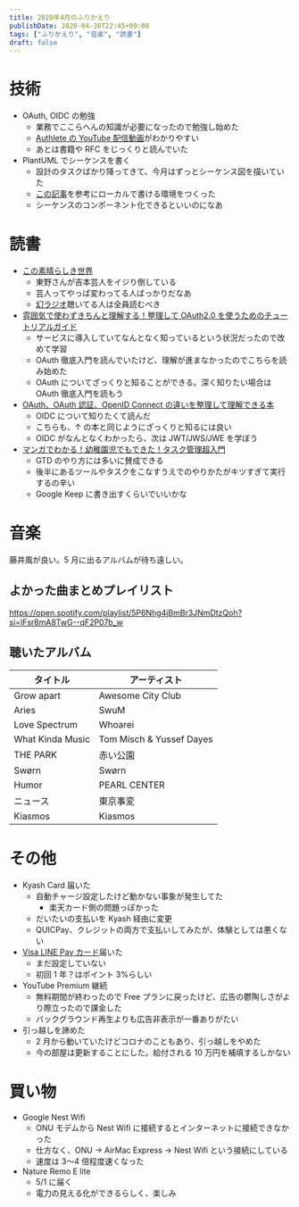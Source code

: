 ```yaml
---
title: 2020年4月のふりかえり
publishDate: 2020-04-30T22:45+09:00
tags: ["ふりかえり", "音楽", "読書"]
draft: false
---
```


# 技術

- OAuth, OIDC の勉強
  - 業務でここらへんの知識が必要になったので勉強し始めた
  - [Authlete の YouTube 配信動画](https://www.youtube.com/watch?v=PKPj_MmLq5E)がわかりやすい
  - あとは書籍や RFC をじっくりと読んでいた
- PlantUML でシーケンスを書く
  - 設計のタスクばかり降ってきて、今月はずっとシーケンス図を描いていた
  - [この記事](https://dev.classmethod.jp/articles/plantuml-server-on-docker/)を参考にローカルで書ける環境をつくった
  - シーケンスのコンポーネント化できるといいのになあ

# 読書

- [この素晴らしき世界](https://www.amazon.co.jp/dp/B085PPW3T3/)
  - 東野さんが吉本芸人をイジり倒している
  - 芸人ってやっぱ変わってる人ばっかりだなあ
  - [幻ラジオ](https://www.youtube.com/channel/UCSK4Ikp1v5WPe30pTJVe6Zw)聴いてる人は全員読むべき
- [雰囲気で使わずきちんと理解する！整理して OAuth2.0 を使うためのチュートリアルガイド](https://www.amazon.co.jp/dp/B07XT8H2YG)
  - サービスに導入していてなんとなく知っているという状況だったので改めて学習
  - OAuth 徹底入門を読んでいたけど、理解が進まなかったのでこちらを読み始めた
  - OAuth についてざっくりと知ることができる。深く知りたい場合は OAuth 徹底入門を読もう
- [OAuth、OAuth 認証、OpenID Connect の違いを整理して理解できる本](https://authya.booth.pm/items/1550861)
  - OIDC について知りたくて読んだ
  - こちらも、↑ の本と同じようにざっくりと知るには良い
  - OIDC がなんとなくわかったら、次は JWT/JWS/JWE を学ぼう
- [マンガでわかる！幼稚園児でもできた！タスク管理超入門](https://www.amazon.co.jp/dp/B00FB22EDS/)
  - GTD のやり方には多いに賛成できる
  - 後半にあるツールやタスクをこなすうえでのやりかたがキツすぎて実行するの辛い
  - Google Keep に書き出すくらいでいいかな

# 音楽

藤井風が良い。5 月に出るアルバムが待ち遠しい。

## よかった曲まとめプレイリスト

https://open.spotify.com/playlist/5P6Nhg4jBmBr3JNmDtzQoh?si=lFsr8mA8TwG--qF2P07b_w

## 聴いたアルバム

| タイトル         | アーティスト             |
| ---------------- | ------------------------ |
| Grow apart       | Awesome City Club        |
| Aries            | SwuM                     |
| Love Spectrum    | Whoarei                  |
| What Kinda Music | Tom Misch & Yussef Dayes |
| THE PARK         | 赤い公園                 |
| Swørn            | Swørn                    |
| Humor            | PEARL CENTER             |
| ニュース         | 東京事変                 |
| Kiasmos          | Kiasmos                  |

# その他

- Kyash Card 届いた
  - 自動チャージ設定したけど動かない事象が発生してた
    - 楽天カード側の問題っぽかった
  - だいたいの支払いを Kyash 経由に変更
  - QUICPay、クレジットの両方で支払いしてみたが、体験としては悪くない
- [Visa LINE Pay カード](https://linepay.line.me/campaign/limited-card/)届いた
  - まだ設定していない
  - 初回 1 年？はポイント 3%らしい
- YouTube Premium 継続
  - 無料期間が終わったので Free プランに戻ったけど、広告の鬱陶しさがより際立ったので課金した
  - バックグラウンド再生よりも広告非表示が一番ありがたい
- 引っ越しを諦めた
  - 2 月から動いていたけどコロナのこともあり、引っ越しをやめた
  - 今の部屋は更新することにした。給付される 10 万円を補填するしかない

# 買い物

- Google Nest Wifi
  - ONU モデムから Nest Wifi に接続するとインターネットに接続できなかった
  - 仕方なく、ONU → AirMac Express → Nest Wifi という接続にしている
  - 速度は 3〜4 倍程度速くなった
- Nature Remo E lite
  - 5/1 に届く
  - 電力の見える化ができるらしく、楽しみ

